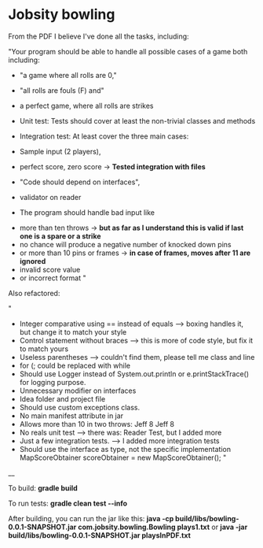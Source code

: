 # Jobsity bowling

From the PDF I believe I've done all the tasks, including:


"Your program should be able to handle all possible cases of a game both including:
- "a game where all rolls are 0,"
- "all rolls are fouls (F) and"
- a perfect game, where all rolls are strikes

- Unit test: Tests should cover at least the non-trivial classes and methods
- Integration test: At least cover the three main cases:
- Sample input (2 players),
- perfect score, zero score -> **Tested integration with files**

- "Code should depend on interfaces",


- validator on reader
 * The program should handle bad input like
 - more than ten throws -> **but as far as I understand this is valid if last one is a spare or a strike**
 - no chance will produce a negative number of knocked down pins
 - or more than 10 pins or frames -> **in case of frames, moves after 11 are ignored**
 - invalid score value
 - or incorrect format
"

Also refactored:

"
* Integer  comparative using == instead of equals --> boxing handles it, but change it to match your style
* Control statement without braces --> this is more of code style, but fix it to match yours
* Useless parentheses --> couldn't find them, please tell me class and line
* for (; could be replaced with while
* Should use Logger instead of System.out.println or e.printStackTrace() for logging purpose.
* Unnecessary modifier on interfaces
* Idea folder and project file
* Should use custom exceptions class.
* No main manifest attribute in jar
* Allows more than 10 in two throws: Jeff 8 Jeff 8
* No reals unit test --> there was: Reader Test, but I added more
* Just a few integration tests. --> I added more integration tests
* Should use the interface as type, not the specific implementation         
	MapScoreObtainer scoreObtainer = new MapScoreObtainer();
"

__

To build:
    **gradle build**

To run tests:
    **gradle clean test --info**

After building, you can run the jar like this:
    **java -cp build/libs/bowling-0.0.1-SNAPSHOT.jar com.jobsity.bowling.Bowling plays1.txt**
    or **java -jar build/libs/bowling-0.0.1-SNAPSHOT.jar playsInPDF.txt**
